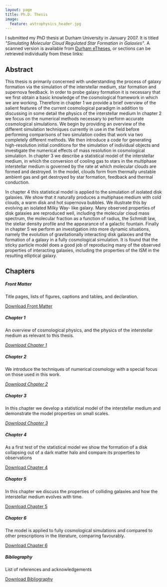 ```yaml
---
layout: page
title: Ph.D. Thesis
image:
  feature: astrophysics_header.jpg
---
```


I submitted my PhD thesis at Durham University in January 2007. It is titled <em>"Simulating Molecular Cloud Regulated Star Formation in Galaxies"</em>. A scanned version is available from <a href="http://etheses.dur.ac.uk/2610/" data-proofer-ignore>Durham eTheses</a>, or sections can be retrieved individually from these links:

## Abstract

This thesis is primarily concerned with understanding the process of galaxy formation via the simulation of the interstellar medium, star formation and supernova feedback. In order to probe galaxy formation it is necessary that we first obtain a basic knowledge of the cosmological framework in which we are working. Therefore in chapter 1 we provide a brief overview of the salient features of the current cosmological paradigm in addition to discussing in some detail the physics of the interstellar medium In chapter 2 we focus on the numerical methods necessary to perform accurate cosmological simulations. We begin by providing an overview of the different simulation techniques currently in use in the field before performing comparisons of two simulation codes that work via two completely different methods. We then introduce a code for generating high-resolution initial conditions for the simulation of individual objects and investigate the numerical effects of mass resolution in cosmological simulation. In chapter 3 we describe a statistical model of the interstellar medium, in which the conversion of cooling gas to stars in the multiphase interstellar medium is governed by the rate at which molecular clouds are formed and destroyed. In the model, clouds form from thermally unstable ambient gas and get destroyed by star formation, feedback and thermal conduction.

In chapter 4 this statistical model is applied to the simulation of isolated disk galaxies. We show that it naturally produces a multiphase medium with cold clouds, a warm disk and hot supernova bubbles. We illustrate this by evolving an isolated Milky Way- like galaxy. Many observed properties of disk galaxies are reproduced well, including the molecular cloud mass spectrum, the molecular fraction as a function of radius, the Schmidt law, the stellar density profile and the appearance of a galactic fountain. Finally in chapter 5 we perform an investigation into more dynamic situations, namely the evolution of gravitationally interacting disk galaxies and the formation of a galaxy in a fully cosmological simulation. It is found that the sticky particle model does a good job of reproducing many of the observed properties of interacting galaxies, including the properties of the ISM in the resulting elliptical galaxy.

## Chapters

<div class="row">
  <div class="col-xs-12 col-md-6">
    <h5>Front Matter</h5>
    <p>Title pages, lists of figures, captions and tables, and declaration.</p>
    <a href="cmb_thesis_front.pdf"><span class="front-box-icon"><i class="fa fa-paperclip"></i> Download Front Matter</span></a>
  </div>
  <div class="col-xs-12 col-md-6">
    <h5>Chapter 1</h5>
    <p>An overview of cosmological physics, and the physics of the interstellar medium as relevant to this thesis.</p>
    <a href="cmb_thesis_chap1.pdf"><span class="front-box-icon"><i class="fa fa-paperclip"> Download Chapter 1</i></span></a>
  </div>
  <div class="col-xs-12 col-md-6">
    <h5>Chapter 2</h5>
    <p>We introduce the techniques of numerical cosmology with a special focus on those used in this work.</p>
    <a href="cmb_thesis_chap2.pdf"><span class="front-box-icon"><i class="fa fa-paperclip"> Download Chapter 2</i></span></a>
  </div>
  <div class="col-xs-12 col-md-6">
    <h5>Chapter 3</h5>
    <p>In this chapter we develop a statistical model of the interstellar medium and demonstrate the model properties on small scales.</p>
    <a href="cmb_thesis_chap3.pdf"><span class="front-box-icon"><i class="fa fa-paperclip"> Download Chapter 3</i></span></a>
  </div>
  <div class="col-xs-12 col-md-6">
    <h5>Chapter 4</h5>
    <p>As a first test of the statistical model we show the formation of a disk collapsing out of a dark matter halo and compare its properties to observations</p>
    <a href="cmb_thesis_chap4.pdf"><span class="front-box-icon"><i class="fa fa-paperclip"></i> Download Chapter 4</span></a>
  </div>
  <div class="col-xs-12 col-md-6">
    <h5>Chapter 5</h5>
    <p>In this chapter we discuss the properties of colliding galaxies and how the interstellar medium evolves with time.</p>
    <a href="cmb_thesis_chap5.pdf"><span class="front-box-icon"><i class="fa fa-paperclip"></i> Download Chapter 5</span></a>
  </div>
  <div class="col-xs-12 col-md-6">
    <h5>Chapter 6</h5>
    <p>The model is applied to fully cosmological simulations and compared to other prescriptions in the literature, comparing favourably.</p>
    <a href="cmb_thesis_chap6.pdf"><span class="front-box-icon"><i class="fa fa-paperclip"></i> Download Chapter 6</span></a>
  </div>
  <div class="col-xs-12 col-md-6">
    <h5>Bibliography</h5>
    <p>List of references and acknowledgements</p>
    <a href="cmb_thesis_biblio.pdf"><span class="front-box-icon"><i class="fa fa-paperclip"></i> Download Bibliography</span></a>
  </div>
